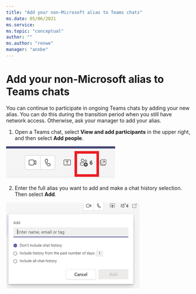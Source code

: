```yaml
---
title: "Add your non-Microsoft alias to Teams chats"
ms.date: 05/06/2021
ms.service: 
ms.topic: "conceptual"
author: ""
ms.author: "renwe"
manager: "annbe"
---
```



# Add your non-Microsoft alias to Teams chats

You can continue to participate in ongoing Teams chats by adding your new alias. You can do this during the transition period when you still have network access. Otherwise, ask your manager to add your alias.

1.	Open a Teams chat, select **View and add participants** in the upper right, and then select **Add people**.

   ![](media/add-people.png "")
 
2.	Enter the full alias you want to add and make a chat history selection. Then select **Add**.  

   ![](media/enter-alias.png "")
